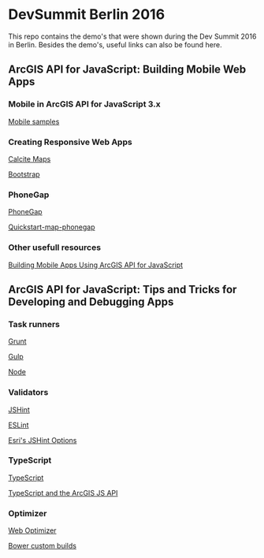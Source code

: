 # DevSummit Berlin 2016

This repo contains the demo's that were shown during the Dev Summit 2016 in Berlin.
Besides the demo's, useful links can also be found here.

## ArcGIS API for JavaScript: Building Mobile Web Apps

### Mobile in ArcGIS API for JavaScript 3.x

[Mobile samples](https://developers.arcgis.com/javascript/3/jssamples/#mobile)

### Creating Responsive Web Apps

[Calcite Maps](https://github.com/Esri/calcite-maps)

[Bootstrap](http://getbootstrap.com/)

### PhoneGap

[PhoneGap](http://phonegap.com/)

[Quickstart-map-phonegap](https://github.com/esri/quickstart-map-phonegap/)

### Other usefull resources

[Building Mobile Apps Using ArcGIS API for JavaScript](https://github.com/lheberlie/mobile-webapps-js/blob/develop/Resources.md/)

## ArcGIS API for JavaScript: Tips and Tricks for Developing and Debugging Apps

### Task runners

[Grunt](http://gruntjs.com/)

[Gulp](http://gulpjs.com/)

[Node](https://nodejs.org/en/)

### Validators

[JSHint](http://jshint.com/)

[ESLint](http://eslint.org/)

[Esri's JSHint Options](https://github.com/Esri/jsapi-resources/tree/master/jshint/)

### TypeScript

[TypeScript](https://www.typescriptlang.org/)

[TypeScript and the ArcGIS JS API](http://odoe.net/blog/typescript-visual-studio-code/)

### Optimizer

[Web Optimizer](https://developers.arcgis.com/javascript/3/jshelp/inside_web_optimizer.html)

[Bower custom builds](https://developers.arcgis.com/javascript/3/jshelp/inside_bower_custom_builds.html)




